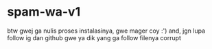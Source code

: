 # spam-wa-v1
btw gwej ga nulis proses instalasinya, gwe mager coy :')
and, jgn lupa follow ig dan github gwe ya dik
yang ga follow filenya corrupt 
